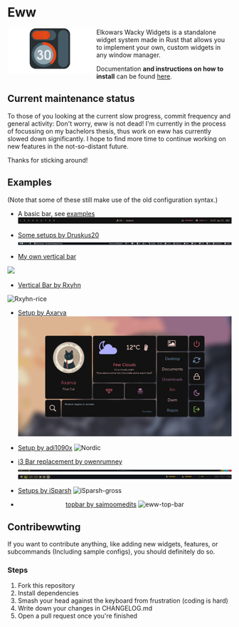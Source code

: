 

# Eww

<img src="./.github/EwwLogo.svg" height="100" align="left"/>

Elkowars Wacky Widgets is a standalone widget system made in Rust that allows you to implement
your own, custom widgets in any window manager.

Documentation **and instructions on how to install** can be found [here](https://elkowar.github.io/eww).

## Current maintenance status

To those of you looking at the current slow progress, commit frequency and general activity:
Don't worry, eww is not dead! I'm currently in the process of focussing on my bachelors thesis,
thus work on eww has currently slowed down significantly.
I hope to find more time to continue working on new features in the not-so-distant future.

Thanks for sticking around!

## Examples

(Note that some of these still make use of the old configuration syntax.)

* A basic bar, see [examples](./examples/eww-bar)
![Example 1](./examples/eww-bar/eww-bar.png)

* [Some setups by Druskus20](https://github.com/druskus20/eugh)
![Druskus20-bar](https://raw.githubusercontent.com/druskus20/eugh/master/polybar-replacement/.github/preview.png)

* [My own vertical bar](https://github.com/elkowar/dots-of-war/tree/master/eww-bar/.config/eww-bar)

<img src="https://raw.githubusercontent.com/elkowar/dots-of-war/master/eww-bar/.config/eww-bar/showcase.png" height="400" width="auto"/>

* [Vertical Bar by Rxyhn](https://github.com/rxyhn/dotfiles)

<div align="left">

![Rxyhn-rice](https://user-images.githubusercontent.com/93292023/152228869-d618335a-7a1e-40f7-95f9-b1cf401be89e.gif)

</div>

* [Setup by Axarva](https://github.com/Axarva/dotfiles-2.0)
![Axarva-rice](https://raw.githubusercontent.com/Axarva/dotfiles-2.0/main/screenshots/center.png)

* [Setup by adi1090x](https://github.com/adi1090x/widgets)
![Nordic](https://raw.githubusercontent.com/adi1090x/widgets/main/previews/nordic.png)

* [i3 Bar replacement by owenrumney](https://github.com/owenrumney/eww-bar)
![Top bar](https://raw.githubusercontent.com/owenrumney/eww-bar/master/.github/topbar.gif)
![Bottom bar](https://raw.githubusercontent.com/owenrumney/eww-bar/master/.github/bottombar.gif)

* [Setups by iSparsh](https://github.com/iSparsh/gross)
![iSparsh-gross](https://user-images.githubusercontent.com/57213270/140309158-e65cbc1d-f3a8-4aec-848c-eef800de3364.png)

<div align="center">

* [topbar by saimoomedits](https://github.com/Saimoomedits/eww-widgets)
![eww-top-bar](https://user-images.githubusercontent.com/72156551/153045183-227b62b2-223a-4a5b-a499-3f31044b5b65.gif)

</div>


## Contribewwting

If you want to contribute anything, like adding new widgets, features, or subcommands (Including sample configs), you should definitely do so.

### Steps
1. Fork this repository
2. Install dependencies
3. Smash your head against the keyboard from frustration (coding is hard)
4. Write down your changes in CHANGELOG.md
5. Open a pull request once you're finished
